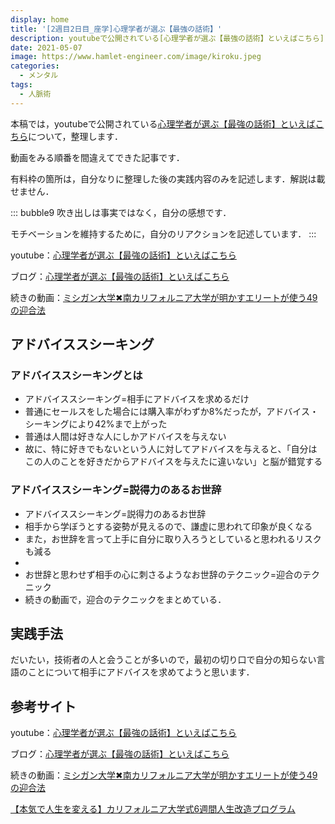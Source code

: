 ```yaml
---
display: home
title: '[2週目2日目_座学]心理学者が選ぶ【最強の話術】'
description: youtubeで公開されている[心理学者が選ぶ【最強の話術】といえばこちら](https://www.youtube.com/watch?v=WMcqBDsn0n4)について，整理します．
date: 2021-05-07
image: https://www.hamlet-engineer.com/image/kiroku.jpeg
categories: 
  - メンタル
tags:
  - 人脈術
---
```


本稿では，youtubeで公開されている[心理学者が選ぶ【最強の話術】といえばこちら](https://www.youtube.com/watch?v=WMcqBDsn0n4)について，整理します．

<!-- more -->
動画をみる順番を間違えてできた記事です．

有料枠の箇所は，自分なりに整理した後の実践内容のみを記述します．解説は載せません．

::: bubble9
吹き出しは事実ではなく，自分の感想です．

モチベーションを維持するために，自分のリアクションを記述しています．
:::

<!-- <span style="background-color: #ffff99;"></span> -->
<!-- <span style="color: #ff0000;"></span> -->

youtube：[心理学者が選ぶ【最強の話術】といえばこちら](https://www.youtube.com/watch?v=WMcqBDsn0n4)

ブログ：[心理学者が選ぶ【最強の話術】といえばこちら](https://daigoblog.jp/strongest-talk/)

続きの動画：[ミシガン大学✖︎南カリフォルニア大学が明かすエリートが使う49の迎合法](https://daigovideolab.jp/play/1581787202)

## アドバイススシーキング

### アドバイススシーキングとは
- アドバイススシーキング=相手にアドバイスを求めるだけ
- 普通にセールスをした場合には購入率がわずか8%だったが，アドバイス・シーキングにより42%まで上がった
- 普通は人間は好きな人にしかアドバイスを与えない
- 故に、特に好きでもないという人に対してアドバイスを与えると、「自分はこの人のことを好きだからアドバイスを与えたに違いない」と脳が錯覚する


### アドバイススシーキング=説得力のあるお世辞
- アドバイススシーキング=説得力のあるお世辞
- 相手から学ぼうとする姿勢が見えるので、謙虚に思われて印象が良くなる
- また，お世辞を言って上手に自分に取り入ろうとしていると思われるリスクも減る
- 
- お世辞と思わせず相手の心に刺さるようなお世辞のテクニック=迎合のテクニック
- 続きの動画で，迎合のテクニックをまとめている．


## 実践手法
だいたい，技術者の人と会うことが多いので，最初の切り口で自分の知らない言語のことについて相手にアドバイスを求めてようと思います．


## 参考サイト
youtube：[心理学者が選ぶ【最強の話術】といえばこちら](https://www.youtube.com/watch?v=WMcqBDsn0n4)

ブログ：[心理学者が選ぶ【最強の話術】といえばこちら](https://daigoblog.jp/strongest-talk/)

続きの動画：[ミシガン大学✖︎南カリフォルニア大学が明かすエリートが使う49の迎合法](https://daigovideolab.jp/play/1581787202)

[【本気で人生を変える】カリフォルニア大学式6週間人生改造プログラム](https://daigoblog.jp/pushing-thelimits/)